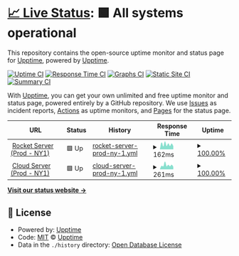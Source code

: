 # [📈 Live Status](https://status.landit.pe): <!--live status--> **🟩 All systems operational**

This repository contains the open-source uptime monitor and status page for [Upptime](https://upptime.js.org), powered by [Upptime](https://github.com/upptime/upptime).

[![Uptime CI](https://github.com/LANDIT2021/status-page/workflows/Uptime%20CI/badge.svg)](https://github.com/LANDIT2021/status-page/actions?query=workflow%3A%22Uptime+CI%22)
[![Response Time CI](https://github.com/LANDIT2021/status-page/workflows/Response%20Time%20CI/badge.svg)](https://github.com/LANDIT2021/status-page/actions?query=workflow%3A%22Response+Time+CI%22)
[![Graphs CI](https://github.com/LANDIT2021/status-page/workflows/Graphs%20CI/badge.svg)](https://github.com/LANDIT2021/status-page/actions?query=workflow%3A%22Graphs+CI%22)
[![Static Site CI](https://github.com/LANDIT2021/status-page/workflows/Static%20Site%20CI/badge.svg)](https://github.com/LANDIT2021/status-page/actions?query=workflow%3A%22Static+Site+CI%22)
[![Summary CI](https://github.com/LANDIT2021/status-page/workflows/Summary%20CI/badge.svg)](https://github.com/LANDIT2021/status-page/actions?query=workflow%3A%22Summary+CI%22)

With [Upptime](https://upptime.js.org), you can get your own unlimited and free uptime monitor and status page, powered entirely by a GitHub repository. We use [Issues](https://github.com/upptime/upptime/issues) as incident reports, [Actions](https://github.com/LANDIT2021/status-page/actions) as uptime monitors, and [Pages](https://status.landit.pe) for the status page.

<!--start: status pages-->
<!-- This summary is generated by Upptime (https://github.com/upptime/upptime) -->
<!-- Do not edit this manually, your changes will be overwritten -->
<!-- prettier-ignore -->
| URL | Status | History | Response Time | Uptime |
| --- | ------ | ------- | ------------- | ------ |
| <img alt="" src="https://icons.duckduckgo.com/ip3/rocket.landit.pe.ico" height="13"> [Rocket Server (Prod - NY1)](http://rocket.landit.pe) | 🟩 Up | [rocket-server-prod-ny-1.yml](https://github.com/LANDIT2021/status-page/commits/HEAD/history/rocket-server-prod-ny-1.yml) | <details><summary><img alt="Response time graph" src="./graphs/rocket-server-prod-ny-1/response-time-week.png" height="20"> 162ms</summary><br><a href="https://status.landit.pe/history/rocket-server-prod-ny-1"><img alt="Response time 162" src="https://img.shields.io/endpoint?url=https%3A%2F%2Fraw.githubusercontent.com%2FLANDIT2021%2Fstatus-page%2FHEAD%2Fapi%2Frocket-server-prod-ny-1%2Fresponse-time.json"></a><br><a href="https://status.landit.pe/history/rocket-server-prod-ny-1"><img alt="24-hour response time 162" src="https://img.shields.io/endpoint?url=https%3A%2F%2Fraw.githubusercontent.com%2FLANDIT2021%2Fstatus-page%2FHEAD%2Fapi%2Frocket-server-prod-ny-1%2Fresponse-time-day.json"></a><br><a href="https://status.landit.pe/history/rocket-server-prod-ny-1"><img alt="7-day response time 162" src="https://img.shields.io/endpoint?url=https%3A%2F%2Fraw.githubusercontent.com%2FLANDIT2021%2Fstatus-page%2FHEAD%2Fapi%2Frocket-server-prod-ny-1%2Fresponse-time-week.json"></a><br><a href="https://status.landit.pe/history/rocket-server-prod-ny-1"><img alt="30-day response time 162" src="https://img.shields.io/endpoint?url=https%3A%2F%2Fraw.githubusercontent.com%2FLANDIT2021%2Fstatus-page%2FHEAD%2Fapi%2Frocket-server-prod-ny-1%2Fresponse-time-month.json"></a><br><a href="https://status.landit.pe/history/rocket-server-prod-ny-1"><img alt="1-year response time 162" src="https://img.shields.io/endpoint?url=https%3A%2F%2Fraw.githubusercontent.com%2FLANDIT2021%2Fstatus-page%2FHEAD%2Fapi%2Frocket-server-prod-ny-1%2Fresponse-time-year.json"></a></details> | <details><summary><a href="https://status.landit.pe/history/rocket-server-prod-ny-1">100.00%</a></summary><a href="https://status.landit.pe/history/rocket-server-prod-ny-1"><img alt="All-time uptime 100.00%" src="https://img.shields.io/endpoint?url=https%3A%2F%2Fraw.githubusercontent.com%2FLANDIT2021%2Fstatus-page%2FHEAD%2Fapi%2Frocket-server-prod-ny-1%2Fuptime.json"></a><br><a href="https://status.landit.pe/history/rocket-server-prod-ny-1"><img alt="24-hour uptime 100.00%" src="https://img.shields.io/endpoint?url=https%3A%2F%2Fraw.githubusercontent.com%2FLANDIT2021%2Fstatus-page%2FHEAD%2Fapi%2Frocket-server-prod-ny-1%2Fuptime-day.json"></a><br><a href="https://status.landit.pe/history/rocket-server-prod-ny-1"><img alt="7-day uptime 100.00%" src="https://img.shields.io/endpoint?url=https%3A%2F%2Fraw.githubusercontent.com%2FLANDIT2021%2Fstatus-page%2FHEAD%2Fapi%2Frocket-server-prod-ny-1%2Fuptime-week.json"></a><br><a href="https://status.landit.pe/history/rocket-server-prod-ny-1"><img alt="30-day uptime 100.00%" src="https://img.shields.io/endpoint?url=https%3A%2F%2Fraw.githubusercontent.com%2FLANDIT2021%2Fstatus-page%2FHEAD%2Fapi%2Frocket-server-prod-ny-1%2Fuptime-month.json"></a><br><a href="https://status.landit.pe/history/rocket-server-prod-ny-1"><img alt="1-year uptime 100.00%" src="https://img.shields.io/endpoint?url=https%3A%2F%2Fraw.githubusercontent.com%2FLANDIT2021%2Fstatus-page%2FHEAD%2Fapi%2Frocket-server-prod-ny-1%2Fuptime-year.json"></a></details>
| <img alt="" src="https://icons.duckduckgo.com/ip3/app.landit.pe.ico" height="13"> [Cloud Server (Prod - NY1)](http://app.landit.pe) | 🟩 Up | [cloud-server-prod-ny-1.yml](https://github.com/LANDIT2021/status-page/commits/HEAD/history/cloud-server-prod-ny-1.yml) | <details><summary><img alt="Response time graph" src="./graphs/cloud-server-prod-ny-1/response-time-week.png" height="20"> 261ms</summary><br><a href="https://status.landit.pe/history/cloud-server-prod-ny-1"><img alt="Response time 261" src="https://img.shields.io/endpoint?url=https%3A%2F%2Fraw.githubusercontent.com%2FLANDIT2021%2Fstatus-page%2FHEAD%2Fapi%2Fcloud-server-prod-ny-1%2Fresponse-time.json"></a><br><a href="https://status.landit.pe/history/cloud-server-prod-ny-1"><img alt="24-hour response time 261" src="https://img.shields.io/endpoint?url=https%3A%2F%2Fraw.githubusercontent.com%2FLANDIT2021%2Fstatus-page%2FHEAD%2Fapi%2Fcloud-server-prod-ny-1%2Fresponse-time-day.json"></a><br><a href="https://status.landit.pe/history/cloud-server-prod-ny-1"><img alt="7-day response time 261" src="https://img.shields.io/endpoint?url=https%3A%2F%2Fraw.githubusercontent.com%2FLANDIT2021%2Fstatus-page%2FHEAD%2Fapi%2Fcloud-server-prod-ny-1%2Fresponse-time-week.json"></a><br><a href="https://status.landit.pe/history/cloud-server-prod-ny-1"><img alt="30-day response time 261" src="https://img.shields.io/endpoint?url=https%3A%2F%2Fraw.githubusercontent.com%2FLANDIT2021%2Fstatus-page%2FHEAD%2Fapi%2Fcloud-server-prod-ny-1%2Fresponse-time-month.json"></a><br><a href="https://status.landit.pe/history/cloud-server-prod-ny-1"><img alt="1-year response time 261" src="https://img.shields.io/endpoint?url=https%3A%2F%2Fraw.githubusercontent.com%2FLANDIT2021%2Fstatus-page%2FHEAD%2Fapi%2Fcloud-server-prod-ny-1%2Fresponse-time-year.json"></a></details> | <details><summary><a href="https://status.landit.pe/history/cloud-server-prod-ny-1">100.00%</a></summary><a href="https://status.landit.pe/history/cloud-server-prod-ny-1"><img alt="All-time uptime 100.00%" src="https://img.shields.io/endpoint?url=https%3A%2F%2Fraw.githubusercontent.com%2FLANDIT2021%2Fstatus-page%2FHEAD%2Fapi%2Fcloud-server-prod-ny-1%2Fuptime.json"></a><br><a href="https://status.landit.pe/history/cloud-server-prod-ny-1"><img alt="24-hour uptime 100.00%" src="https://img.shields.io/endpoint?url=https%3A%2F%2Fraw.githubusercontent.com%2FLANDIT2021%2Fstatus-page%2FHEAD%2Fapi%2Fcloud-server-prod-ny-1%2Fuptime-day.json"></a><br><a href="https://status.landit.pe/history/cloud-server-prod-ny-1"><img alt="7-day uptime 100.00%" src="https://img.shields.io/endpoint?url=https%3A%2F%2Fraw.githubusercontent.com%2FLANDIT2021%2Fstatus-page%2FHEAD%2Fapi%2Fcloud-server-prod-ny-1%2Fuptime-week.json"></a><br><a href="https://status.landit.pe/history/cloud-server-prod-ny-1"><img alt="30-day uptime 100.00%" src="https://img.shields.io/endpoint?url=https%3A%2F%2Fraw.githubusercontent.com%2FLANDIT2021%2Fstatus-page%2FHEAD%2Fapi%2Fcloud-server-prod-ny-1%2Fuptime-month.json"></a><br><a href="https://status.landit.pe/history/cloud-server-prod-ny-1"><img alt="1-year uptime 100.00%" src="https://img.shields.io/endpoint?url=https%3A%2F%2Fraw.githubusercontent.com%2FLANDIT2021%2Fstatus-page%2FHEAD%2Fapi%2Fcloud-server-prod-ny-1%2Fuptime-year.json"></a></details>

<!--end: status pages-->

[**Visit our status website →**](https://status.landit.pe)

## 📄 License

- Powered by: [Upptime](https://github.com/upptime/upptime)
- Code: [MIT](./LICENSE) © [Upptime](https://upptime.js.org)
- Data in the `./history` directory: [Open Database License](https://opendatacommons.org/licenses/odbl/1-0/)
